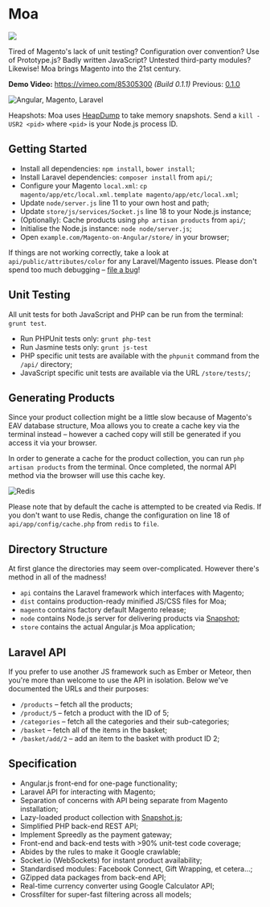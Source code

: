 Moa
=========

<img src="https://travis-ci.org/Wildhoney/Magento-on-Angular.png" />

Tired of Magento's lack of unit testing? Configuration over convention? Use of Prototype.js? Badly written JavaScript? Untested third-party modules? Likewise! Moa brings Magento into the 21st century.

**Demo Video:** https://vimeo.com/85305300 *(Build 0.1.1)*
Previous: <a href="https://vimeo.com/85201798">0.1.0</a>

<img src="http://i.imgur.com/PP6l6G9.jpg" alt="Angular, Magento, Laravel" />

Heapshots: Moa uses <a href="https://github.com/bnoordhuis/node-heapdump">HeapDump</a> to take memory snapshots. Send a `kill -USR2 <pid>` where `<pid>` is your Node.js process ID.

Getting Started
---------

 * Install all dependencies: `npm install`, `bower install`;
 * Install Laravel dependencies: `composer install` from `api/`;
 * Configure your Magento `local.xml`: `cp magento/app/etc/local.xml.template magento/app/etc/local.xml`;
 * Update `node/server.js` line 11 to your own host and path;
 * Update `store/js/services/Socket.js` line 18 to your Node.js instance;
 * (Optionally): Cache products using `php artisan products` from `api/`;
 * Initialise the Node.js instance: `node node/server.js`;
 * Open `example.com/Magento-on-Angular/store/` in your browser;

If things are not working correctly, take a look at `api/public/attributes/color` for any Laravel/Magento issues. Please don't spend too much debugging &ndash; <a href="https://github.com/Wildhoney/Magento-on-Angular/issues">file a bug</a>!

Unit Testing
---------

All unit tests for both JavaScript and PHP can be run from the terminal: `grunt test`.

 * Run PHPUnit tests only: `grunt php-test`
 * Run Jasmine tests only: `grunt js-test`
 * PHP specific unit tests are available with the `phpunit` command from the `/api/` directory;
 * JavaScript specific unit tests are available via the URL `/store/tests/`;

Generating Products
---------

Since your product collection might be a little slow because of Magento's EAV database structure, Moa allows you to create a cache key via the terminal instead &ndash; however a cached copy will still be generated if you access it via your browser.

In order to generate a cache for the product collection, you can run `php artisan products` from the terminal. Once completed, the normal API method via the browser will use this cache key.

<img src="http://i.imgur.com/Ye2AO9J.png" alt="Redis" />

Please note that by default the cache is attempted to be created via Redis. If you don't want to use Redis, change the configuration on line 18 of `api/app/config/cache.php` from `redis` to `file`.

Directory Structure
---------

At first glance the directories may seem over-complicated. However there's method in all of the madness!

 * `api` contains the Laravel framework which interfaces with Magento;
 * `dist` contains production-ready minified JS/CSS files for Moa;
 * `magento` contains factory default Magento release;
 * `node` contains Node.js server for delivering products via <a href="https://github.com/Wildhoney/Snapshot.js">Snapshot</a>;
 * `store` contains the actual Angular.js Moa application;

Laravel API
---------

If you prefer to use another JS framework such as Ember or Meteor, then you're more than welcome to use the API in isolation. Below we've documented the URLs and their purposes:

 * `/products` &ndash; fetch all the products;
 * `/product/5` &ndash; fetch a product with the ID of 5;
 * `/categories` &ndash; fetch all the categories and their sub-categories;
 * `/basket` &ndash; fetch all of the items in the basket;
 * `/basket/add/2` &ndash; add an item to the basket with product ID 2;

Specification
---------

 * Angular.js front-end for one-page functionality;
 * Laravel API for interacting with Magento;
 * Separation of concerns with API being separate from Magento installation;
 * Lazy-loaded product collection with <a href="https://github.com/Wildhoney/Snapshot.js">Snapshot.js</a>;
 * Simplified PHP back-end REST API;
 * Implement Spreedly as the payment gateway;
 * Front-end and back-end tests with >90% unit-test code coverage;
 * Abides by the rules to make it Google crawlable;
 * Socket.io (WebSockets) for instant product availability;
 * Standardised modules: Facebook Connect, Gift Wrapping, et cetera...;
 * GZipped data packages from back-end API;
 * Real-time currency converter using Google Calculator API;
 * Crossfilter for super-fast filtering across all models;